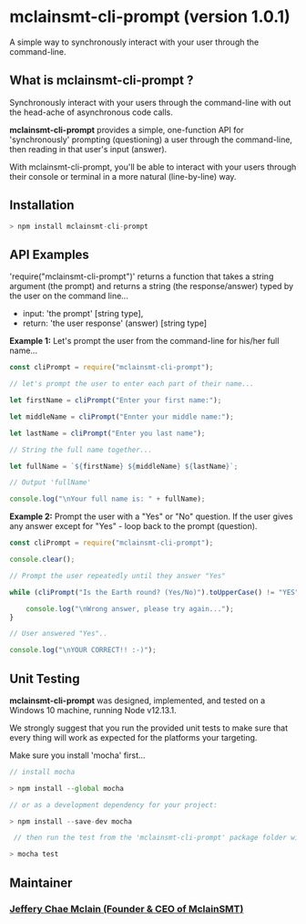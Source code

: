 # **mclainsmt-cli-prompt** (version 1.0.1)
A simple way to synchronously interact with your user through the command-line.

## **What is mclainsmt-cli-prompt ?**

Synchronously interact with your users through the command-line with out the head-ache of asynchronous code calls.

**mclainsmt-cli-prompt** provides a simple, one-function API for 'synchronously' prompting (questioning) a user through the command-line, then reading in that user's input (answer).  

With mclainsmt-cli-prompt, you'll be able to interact with your users through their console or terminal in a more natural (line-by-line) way.

## **Installation**

~~~javascript
> npm install mclainsmt-cli-prompt
~~~

## **API Examples**
'require("mclainsmt-cli-prompt")' returns a function that takes a string argument (the prompt) and returns a string (the response/answer) typed by the user on the command line...
- input: 'the prompt' [string type],
- return: 'the user response' (answer) [string type] 

**Example 1:** Let's prompt the user from the command-line for his/her full name...
~~~javascript
const cliPrompt = require("mclainsmt-cli-prompt");

// let's prompt the user to enter each part of their name...

let firstName = cliPrompt("Enter your first name:");

let middleName = cliPrompt("Ennter your middle name:");

let lastName = cliPrompt("Enter you last name");

// String the full name together...

let fullName = `${firstName} ${middleName} ${lastName}`;

// Output 'fullName'

console.log("\nYour full name is: " + fullName);
~~~

**Example 2:** Prompt the user with a "Yes" or "No" question.  If the user gives any answer except for "Yes" - loop back to the prompt (question).
~~~javascript
const cliPrompt = require("mclainsmt-cli-prompt");

console.clear();

// Prompt the user repeatedly until they answer "Yes"

while (cliPrompt("Is the Earth round? (Yes/No)").toUpperCase() != "YES") {

    console.log("\nWrong answer, please try again...");
}

// User answered "Yes"..

console.log("\nYOUR CORRECT!! :-)");
~~~

## **Unit Testing**

**mclainsmt-cli-prompt** was designed, implemented, and tested on a Windows 10 machine, running Node v12.13.1. 

We strongly suggest that you run the provided unit tests to make sure that every thing will work as expected for the platforms your targeting.

Make sure you install 'mocha' first...
~~~javascript
// install mocha

> npm install --global mocha
~~~

~~~javascript
// or as a development dependency for your project:

> npm install --save-dev mocha
~~~

~~~javascript
 // then run the test from the 'mclainsmt-cli-prompt' package folder within your project's 'node_modules' folder...

> mocha test
 ~~~

 ## **Maintainer**
 ### [Jeffery Chae Mclain (Founder & CEO of **MclainSMT**)](https://github.com/MclainSMT)